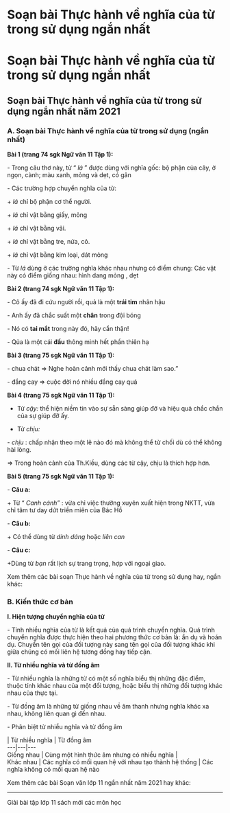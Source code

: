 # Soạn bài Thực hành về nghĩa của từ trong sử dụng ngắn nhất

# Soạn bài Thực hành về nghĩa của từ trong sử dụng ngắn nhất

## Soạn bài Thực hành về nghĩa của từ trong sử dụng ngắn nhất năm 2021

### **A. Soạn bài Thực hành về nghĩa của từ trong sử dụng (ngắn nhất)**

**Bài 1 (trang 74 sgk Ngữ văn 11 Tập 1):**

\- Trong câu thơ này, từ “ _lá_ ” được dùng với nghĩa gốc: bộ phận của cây, ở ngọn, cành; màu xanh, mỏng và dẹt, có gân 

\- Các trường hợp chuyển nghĩa của từ: 

\+ _lá_ chỉ bộ phận cơ thể người. 

\+ _lá_ chỉ vật bằng giấy, mỏng 

\+ _lá_ chỉ vật bằng vải. 

\+ _lá_ chỉ vật bằng tre, nứa, cỏ. 

\+ _lá_ chỉ vật bằng kim loại, dát mỏng 

\- Từ _lá_ dùng ở các trường nghĩa khác nhau nhưng có điểm chung: Các vật này có điểm giống nhau: hình dang mỏng , dẹt 

**Bài 2 (trang 74 sgk Ngữ văn 11 Tập 1):**

\- Cô ấy đã đi cứu người rồi, quả là một **trái tim** nhân hậu 

\- Anh ấy đã chắc suất một **chân** trong đội bóng 

\- Nó có **tai mắt** trong này đó, hãy cẩn thận! 

\- Qủa là một cái **đầu** thông minh hết phần thiên hạ 

**Bài 3 (trang 75 sgk Ngữ văn 11 Tập 1):**

\- chua chát => Nghe hoàn cảnh mới thấy chua chát làm sao.” 

\- đắng cay => cuộc đời nó nhiều đắng cay quá 

**Bài 4 (trang 75 sgk Ngữ văn 11 Tập 1):**

* Từ _cậy:_ thể hiện niềm tin vào sự sẵn sàng giúp đỡ và hiệu quả chắc chắn của sự giúp đỡ ấy. 

* Từ _chịu:_

\- _chịu_ : chấp nhận theo một lẽ nào đó mà không thể từ chối dù có thể không hài lòng. 

=> Trong hoàn cảnh của Th.Kiều, dùng các từ cậy, chịu là thích hợp hơn. 

**Bài 5 (trang 75 sgk Ngữ văn 11 Tập 1):**

\- **Câu a:**

\+ Từ “ _Canh cánh”_ : vừa chỉ việc thường xuyên xuất hiện trong NKTT, vừa chỉ tâm tư day dứt triền miên của Bác Hồ 

\- **Câu b:**

\+ Có thể dùng từ _dính dáng_ hoặc _liên can_

\- **Câu c:**

+Dùng từ _bạn_ rất lịch sự trang trọng, hợp với ngoại giao. 

Xem thêm các bài soạn Thực hành về nghĩa của từ trong sử dụng hay, ngắn khác:

### **B. Kiến thức cơ bản**

**I. Hiện tượng chuyển nghĩa của từ**

\- Tính nhiều nghĩa của từ là kết quả của quá trình chuyển nghĩa. Quá trình chuyển nghĩa được thực hiện theo hai phương thức cơ bản là: ẩn dụ và hoán dụ. Chuyển tên gọi của đối tượng này sang tên gọi của đối tượng khác khi giữa chúng có mối liên hệ tương đồng hay tiếp cận.

**II. Từ nhiều nghĩa và từ đồng âm**

\- Từ nhiều nghĩa là những từ có một số nghĩa biểu thị những đặc điểm, thuộc tính khác nhau của một đối tượng, hoặc biểu thị những đối tượng khác nhau của thực tại.

\- Từ đồng âm là những từ giống nhau về âm thanh nhưng nghĩa khác xa nhau, không liên quan gì đến nhau.

\- Phân biệt từ nhiều nghĩa và từ đồng âm

| Từ nhiều nghĩa | Từ đồng âm  
---|---|---  
Giống nhau | Cùng một hình thức âm nhưng có nhiều nghĩa |   
Khác nhau | Các nghĩa có mối quan hệ với nhau tạo thành hệ thống | Các nghĩa không có mối quan hệ nào  
  
Xem thêm các bài Soạn văn lớp 11 ngắn nhất năm 2021 hay khác:

* * *

Giải bài tập lớp 11 sách mới các môn học
